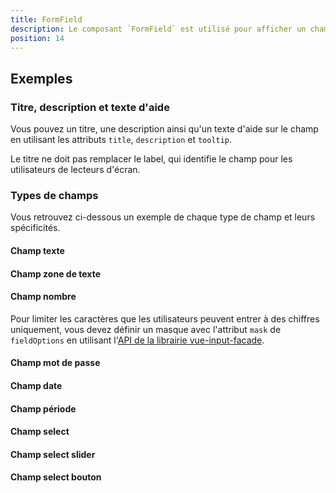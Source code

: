 ```yaml
---
title: FormField
description: Le composant `FormField` est utilisé pour afficher un champ de formulaire.
position: 14
---
```


<doc-tabs light>

<doc-tab-item label="Utilisation">

## Exemples

### Titre, description et texte d'aide

Vous pouvez un titre, une description ainsi qu'un texte d'aide sur le champ en utilisant les attributs `title`, `description` et `tooltip`.

<doc-alert type="warning">

Le titre ne doit pas remplacer le label, qui identifie le champ pour les utilisateurs de lecteurs d'écran.

</doc-alert>

<doc-example file="form-field/question"></doc-example>

### Types de champs

Vous retrouvez ci-dessous un exemple de chaque type de champ et leurs spécificités.

#### Champ texte

<doc-example file="form-field/text"></doc-example>

#### Champ zone de texte

<doc-example file="form-field/textarea"></doc-example>

#### Champ nombre

<doc-alert type="info">

Pour limiter les caractères que les utilisateurs peuvent entrer à des chiffres uniquement, vous devez définir un masque avec l'attribut `mask` de `fieldOptions` en utilisant l'[API de la librairie vue-input-facade](https://ronaldjerez.github.io/vue-input-facade/).

</doc-alert>

<doc-example file="form-field/number"></doc-example>

#### Champ mot de passe

<doc-example file="form-field/password"></doc-example>

#### Champ date

<doc-example file="form-field/date"></doc-example>

#### Champ période

<doc-example file="form-field/period"></doc-example>

#### Champ select

<doc-example file="form-field/select"></doc-example>

#### Champ select slider

<doc-example file="form-field/select-slider"></doc-example>

#### Champ select bouton

<doc-example file="form-field/select-button"></doc-example>

</doc-tab-item>

<doc-tab-item label="API">
<doc-api name="form-field"></doc-api>
</doc-tab-item>

</doc-tabs>
